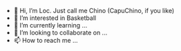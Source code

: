 - 👋 Hi, I’m Loc. Just call me Chino (CapuChino, if you like)
- 👀 I’m interested in Basketball
- 🌱 I’m currently learning ...
- 💞️ I’m looking to collaborate on ...
- 📫 How to reach me ...

<!---
nvdloc/nvdloc is a ✨ special ✨ repository because its `README.md` (this file) appears on your GitHub profile.
You can click the Preview link to take a look at your changes.
--->
